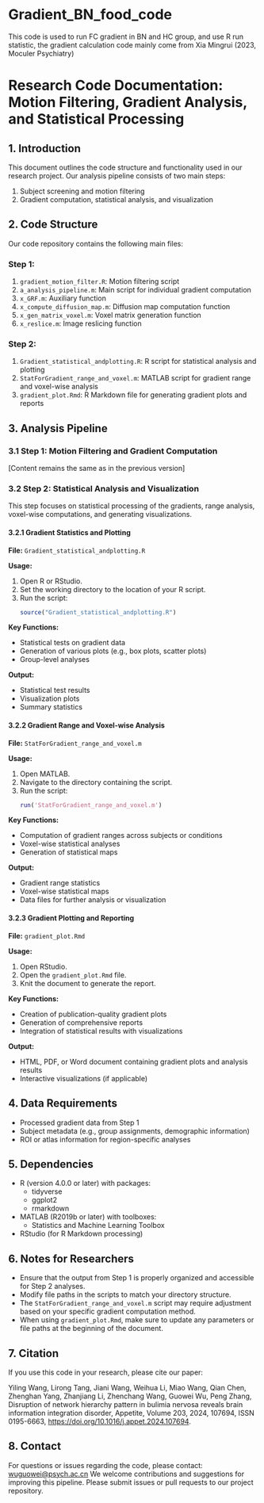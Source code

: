 # Gradient_BN_food_code

This code is used to run FC gradient in BN and HC group, and use R run statistic, the gradient calculation code mainly come from Xia Mingrui (2023, Moculer Psychiatry)

# Research Code Documentation: Motion Filtering, Gradient Analysis, and Statistical Processing

## 1. Introduction

This document outlines the code structure and functionality used in our research project. Our analysis pipeline consists of two main steps: 
1. Subject screening and motion filtering
2. Gradient computation, statistical analysis, and visualization

## 2. Code Structure

Our code repository contains the following main files:

### Step 1:
1. `gradient_motion_filter.R`: Motion filtering script
2. `a_analysis_pipeline.m`: Main script for individual gradient computation
3. `x_GRF.m`: Auxiliary function
4. `x_compute_diffusion_map.m`: Diffusion map computation function
5. `x_gen_matrix_voxel.m`: Voxel matrix generation function
6. `x_reslice.m`: Image reslicing function

### Step 2:
1. `Gradient_statistical_andplotting.R`: R script for statistical analysis and plotting
2. `StatForGradient_range_and_voxel.m`: MATLAB script for gradient range and voxel-wise analysis
3. `gradient_plot.Rmd`: R Markdown file for generating gradient plots and reports

## 3. Analysis Pipeline

### 3.1 Step 1: Motion Filtering and Gradient Computation

[Content remains the same as in the previous version]

### 3.2 Step 2: Statistical Analysis and Visualization

This step focuses on statistical processing of the gradients, range analysis, voxel-wise computations, and generating visualizations.

#### 3.2.1 Gradient Statistics and Plotting

**File:** `Gradient_statistical_andplotting.R`

**Usage:**
1. Open R or RStudio.
2. Set the working directory to the location of your R script.
3. Run the script:
   ```R
   source("Gradient_statistical_andplotting.R")
   ```

**Key Functions:**
- Statistical tests on gradient data
- Generation of various plots (e.g., box plots, scatter plots)
- Group-level analyses

**Output:**
- Statistical test results
- Visualization plots
- Summary statistics

#### 3.2.2 Gradient Range and Voxel-wise Analysis

**File:** `StatForGradient_range_and_voxel.m`

**Usage:**
1. Open MATLAB.
2. Navigate to the directory containing the script.
3. Run the script:
   ```matlab
   run('StatForGradient_range_and_voxel.m')
   ```

**Key Functions:**
- Computation of gradient ranges across subjects or conditions
- Voxel-wise statistical analyses
- Generation of statistical maps

**Output:**
- Gradient range statistics
- Voxel-wise statistical maps
- Data files for further analysis or visualization

#### 3.2.3 Gradient Plotting and Reporting

**File:** `gradient_plot.Rmd`

**Usage:**
1. Open RStudio.
2. Open the `gradient_plot.Rmd` file.
3. Knit the document to generate the report.

**Key Functions:**
- Creation of publication-quality gradient plots
- Generation of comprehensive reports
- Integration of statistical results with visualizations

**Output:**
- HTML, PDF, or Word document containing gradient plots and analysis results
- Interactive visualizations (if applicable)

## 4. Data Requirements

- Processed gradient data from Step 1
- Subject metadata (e.g., group assignments, demographic information)
- ROI or atlas information for region-specific analyses

## 5. Dependencies

- R (version 4.0.0 or later) with packages:
  - tidyverse
  - ggplot2
  - rmarkdown
- MATLAB (R2019b or later) with toolboxes:
  - Statistics and Machine Learning Toolbox
- RStudio (for R Markdown processing)

## 6. Notes for Researchers

- Ensure that the output from Step 1 is properly organized and accessible for Step 2 analyses.
- Modify file paths in the scripts to match your directory structure.
- The `StatForGradient_range_and_voxel.m` script may require adjustment based on your specific gradient computation method.
- When using `gradient_plot.Rmd`, make sure to update any parameters or file paths at the beginning of the document.

## 7. Citation

If you use this code in your research, please cite our paper:

Yiling Wang, Lirong Tang, Jiani Wang, Weihua Li, Miao Wang, Qian Chen, Zhenghan Yang, Zhanjiang Li, Zhenchang Wang, Guowei Wu, Peng Zhang,
Disruption of network hierarchy pattern in bulimia nervosa reveals brain information integration disorder,
Appetite,
Volume 203,
2024,
107694,
ISSN 0195-6663,
https://doi.org/10.1016/j.appet.2024.107694.

## 8. Contact

For questions or issues regarding the code, please contact:
wuguowei@psych.ac.cn
We welcome contributions and suggestions for improving this pipeline. Please submit issues or pull requests to our project repository.
